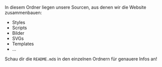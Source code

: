 In diesem Ordner liegen unsere Sourcen, aus denen wir die Website zusammenbauen:

* Styles
* Scripts
* Bilder
* SVGs
* Templates
* …

Schau dir die `README.md`s in den einzelnen Ordnern für genauere Infos an!